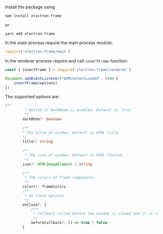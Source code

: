 Install the package using

`npm install electron-frame`

or

`yarn add electron-frame` 

In the main process require the main process module:

```js
require('electron-frame/main')
```

In the renderer process require and call `insertFrame` function:

```js
const { insertFrame } = require('electron-frame/renderer')

document.addEventListener("DOMContentLoaded", ()=> {
    insertFrame(options)
})
```

The supported options are: 

```ts
/**
         * Define if DarkMode is enabled. Default is `true`
         */
        darkMode?: boolean
    
        /**
        * The title of window. Default is HTML title
        */
        title?: string
    
        /**
         * The icon of window. Default is HTML favicon
         */
        icon?: HTMLImageElement | string
    
        /**
         * The colors of frame components
         */
        colors?: frameColors
        /**
         * On close options
         */
        onClose?: {
            /**
             * Callback called before the window is closed and if it returns false the window will not be closed
             */
            beforeCallback?: () => true | false
        }
```